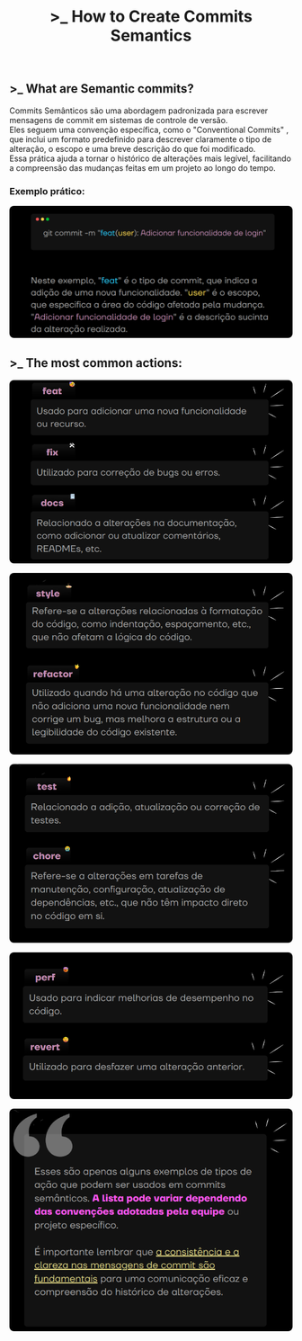 <h1 align="center"> >_ How to Create Commits Semantics </h1>

<br>

## >_ What are Semantic commits?
<p>
Commits Semânticos são uma abordagem padronizada
para escrever mensagens de commit em sistemas de
controle de versão. <br>
Eles seguem uma convenção específica, como o
"Conventional Commits"
, que inclui um formato
predefinido para descrever claramente o tipo de
alteração, o escopo e uma breve descrição do que foi
modificado. <br>
Essa prática ajuda a tornar o histórico de alterações
mais legível, facilitando a compreensão das mudanças
feitas em um projeto ao longo do tempo.
</P>

### Exemplo prático: 
<p align="center">
  <img alt="feat user" src="./assets/feat-user.png" style="border-radius: 8px;">
</p>

## >_ The most common actions:
<p align="center">
  <img alt="feat fix docs" src="./assets/feat-fix-docs.png" style="border-radius: 8px;">
</p>

<p align="center">
  <img alt="style refactor" src="./assets/style-refactor.png" style="border-radius: 8px;">
</p>

<p align="center">
  <img alt="test chore" src="./assets/test-chore.png" style="border-radius: 8px;">
</p>

<p align="center">
  <img alt="perf revert" src="./assets/perf-revert.png" style="border-radius: 8px;">
</p>

<p align="center">
  <img alt="aspas" src="./assets/aspas.png" style="border-radius: 8px;">
</p>